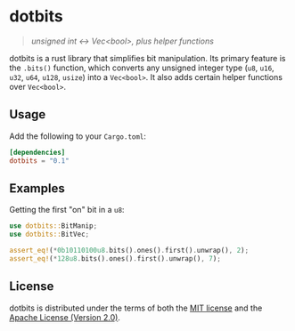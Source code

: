 # dotbits

> *unsigned int <-> Vec\<bool\>, plus helper functions*

dotbits is a rust library that simplifies bit manipulation. Its primary feature is the `.bits()` function, which converts any unsigned integer type (`u8`, `u16`, `u32`, `u64`, `u128`, `usize`) into a `Vec<bool>`. It also adds certain helper functions over `Vec<bool>`.

## Usage

Add the following to your `Cargo.toml`:

```toml
[dependencies]
dotbits = "0.1"
```

## Examples

Getting the first "on" bit in a `u8`:

```rust
use dotbits::BitManip;
use dotbits::BitVec;

assert_eq!(*0b10110100u8.bits().ones().first().unwrap(), 2);
assert_eq!(*128u8.bits().ones().first().unwrap(), 7);
```

## License

dotbits is distributed under the terms of both the [MIT license](LICENSE_MIT) and the [Apache License (Version 2.0)](LICENSE_APACHE).
